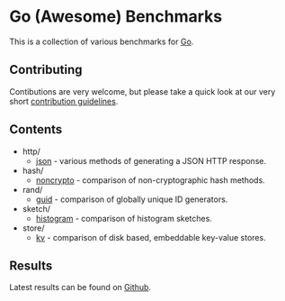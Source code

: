 # Go (Awesome) Benchmarks

This is a collection of various benchmarks for [Go](https://golang.org).

## Contributing

Contibutions are very welcome, but please take a quick look at our very short [contribution guidelines](./CONTRIBUTING.md).

## Contents

- http/
  - [json](./http/json/) - various methods of generating a JSON HTTP response.
- hash/
  - [noncrypto](./hash/noncrypto/) - comparison of non-cryptographic hash methods.
- rand/
  - [guid](./rand/guid/) - comparison of globally unique ID generators.
- sketch/
  - [histogram](./sketch/histogram/) - comparison of histogram sketches.
- store/
  - [kv](./store/kv/) - comparison of disk based, embeddable key-value stores.

## Results

Latest results can be found on [Github](https://github.com/bsm/go-benchmark/actions?query=workflow%3Abench+branch%3Amain+is%3Asuccess).
